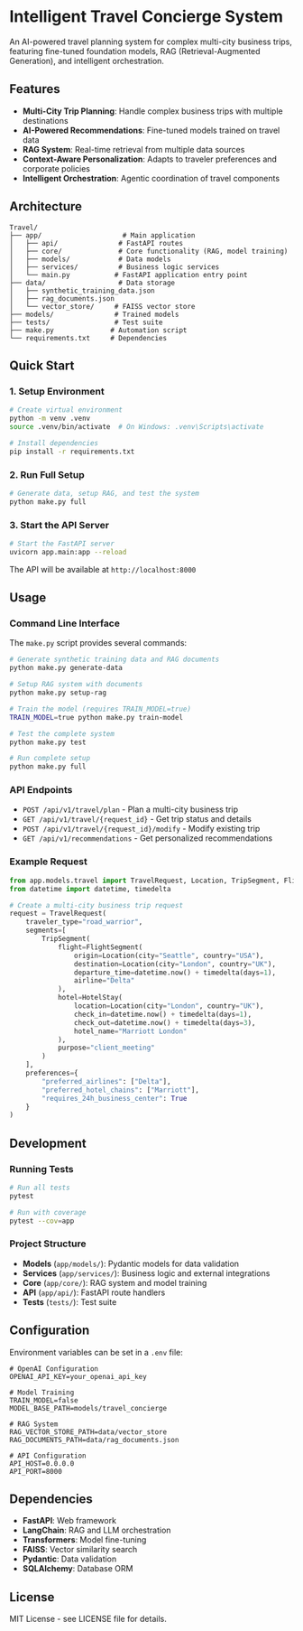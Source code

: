 # Intelligent Travel Concierge System

An AI-powered travel planning system for complex multi-city business trips, featuring fine-tuned foundation models, RAG (Retrieval-Augmented Generation), and intelligent orchestration.

## Features

- **Multi-City Trip Planning**: Handle complex business trips with multiple destinations
- **AI-Powered Recommendations**: Fine-tuned models trained on travel data
- **RAG System**: Real-time retrieval from multiple data sources
- **Context-Aware Personalization**: Adapts to traveler preferences and corporate policies
- **Intelligent Orchestration**: Agentic coordination of travel components

## Architecture

```
Travel/
├── app/                    # Main application
│   ├── api/               # FastAPI routes
│   ├── core/              # Core functionality (RAG, model training)
│   ├── models/            # Data models
│   ├── services/          # Business logic services
│   └── main.py           # FastAPI application entry point
├── data/                  # Data storage
│   ├── synthetic_training_data.json
│   ├── rag_documents.json
│   └── vector_store/     # FAISS vector store
├── models/               # Trained models
├── tests/                # Test suite
├── make.py              # Automation script
└── requirements.txt     # Dependencies
```

## Quick Start

### 1. Setup Environment

```bash
# Create virtual environment
python -m venv .venv
source .venv/bin/activate  # On Windows: .venv\Scripts\activate

# Install dependencies
pip install -r requirements.txt
```

### 2. Run Full Setup

```bash
# Generate data, setup RAG, and test the system
python make.py full
```

### 3. Start the API Server

```bash
# Start the FastAPI server
uvicorn app.main:app --reload
```

The API will be available at `http://localhost:8000`

## Usage

### Command Line Interface

The `make.py` script provides several commands:

```bash
# Generate synthetic training data and RAG documents
python make.py generate-data

# Setup RAG system with documents
python make.py setup-rag

# Train the model (requires TRAIN_MODEL=true)
TRAIN_MODEL=true python make.py train-model

# Test the complete system
python make.py test

# Run complete setup
python make.py full
```

### API Endpoints

- `POST /api/v1/travel/plan` - Plan a multi-city business trip
- `GET /api/v1/travel/{request_id}` - Get trip status and details
- `POST /api/v1/travel/{request_id}/modify` - Modify existing trip
- `GET /api/v1/recommendations` - Get personalized recommendations

### Example Request

```python
from app.models.travel import TravelRequest, Location, TripSegment, FlightSegment, HotelStay
from datetime import datetime, timedelta

# Create a multi-city business trip request
request = TravelRequest(
    traveler_type="road_warrior",
    segments=[
        TripSegment(
            flight=FlightSegment(
                origin=Location(city="Seattle", country="USA"),
                destination=Location(city="London", country="UK"),
                departure_time=datetime.now() + timedelta(days=1),
                airline="Delta"
            ),
            hotel=HotelStay(
                location=Location(city="London", country="UK"),
                check_in=datetime.now() + timedelta(days=1),
                check_out=datetime.now() + timedelta(days=3),
                hotel_name="Marriott London"
            ),
            purpose="client_meeting"
        )
    ],
    preferences={
        "preferred_airlines": ["Delta"],
        "preferred_hotel_chains": ["Marriott"],
        "requires_24h_business_center": True
    }
)
```

## Development

### Running Tests

```bash
# Run all tests
pytest

# Run with coverage
pytest --cov=app
```

### Project Structure

- **Models** (`app/models/`): Pydantic models for data validation
- **Services** (`app/services/`): Business logic and external integrations
- **Core** (`app/core/`): RAG system and model training
- **API** (`app/api/`): FastAPI route handlers
- **Tests** (`tests/`): Test suite

## Configuration

Environment variables can be set in a `.env` file:

```env
# OpenAI Configuration
OPENAI_API_KEY=your_openai_api_key

# Model Training
TRAIN_MODEL=false
MODEL_BASE_PATH=models/travel_concierge

# RAG System
RAG_VECTOR_STORE_PATH=data/vector_store
RAG_DOCUMENTS_PATH=data/rag_documents.json

# API Configuration
API_HOST=0.0.0.0
API_PORT=8000
```

## Dependencies

- **FastAPI**: Web framework
- **LangChain**: RAG and LLM orchestration
- **Transformers**: Model fine-tuning
- **FAISS**: Vector similarity search
- **Pydantic**: Data validation
- **SQLAlchemy**: Database ORM

## License

MIT License - see LICENSE file for details. 
